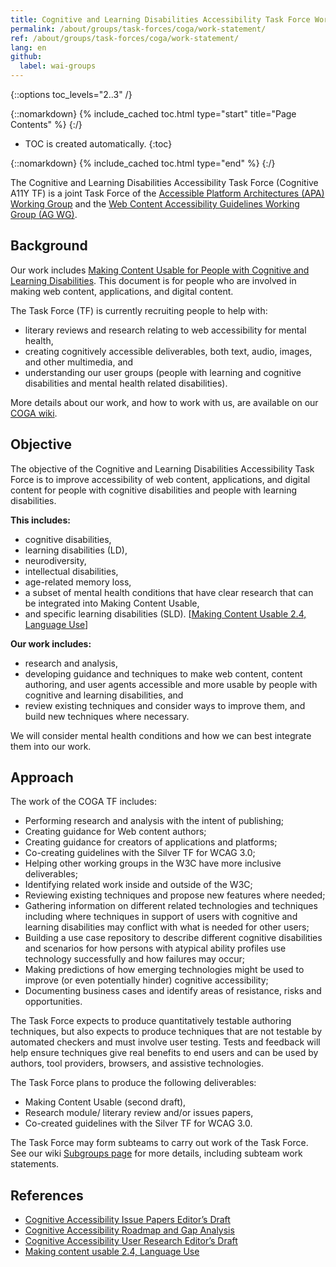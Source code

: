 ```yaml
---
title: Cognitive and Learning Disabilities Accessibility Task Force Work Statement
permalink: /about/groups/task-forces/coga/work-statement/
ref: /about/groups/task-forces/coga/work-statement/
lang: en
github:
  label: wai-groups
---
```


{::options toc_levels="2..3" /}

{::nomarkdown}
{% include_cached toc.html type="start" title="Page Contents" %}
{:/}

-   TOC is created automatically.
{:toc}

{::nomarkdown}
{% include_cached toc.html type="end" %}
{:/}

The Cognitive and Learning Disabilities Accessibility Task Force (Cognitive A11Y TF) is a joint Task Force of the [Accessible Platform Architectures (APA) Working Group](/about/groups/apawg/) and the [Web Content Accessibility Guidelines Working Group (AG WG)](/about/groups/agwg/).

## Background

Our work includes [Making Content Usable for People with Cognitive and Learning Disabilities](https://www.w3.org/TR/coga-usable). This document is for people who are involved in making web content, applications, and digital content.

The Task Force (TF) is currently recruiting people to help with:

- literary reviews and research relating to web accessibility for mental health,
- creating cognitively accessible deliverables, both text, audio, images, and other multimedia, and
- understanding our user groups (people with learning and cognitive disabilities and mental health related disabilities).

More details about our work, and how to work with us, are available on our [COGA wiki](https://www.w3.org/WAI/GL/task-forces/coga/wiki/Main_Page).

## Objective

The objective of the Cognitive and Learning Disabilities Accessibility Task Force is to improve accessibility of web content, applications, and digital content for people with cognitive disabilities and people with learning disabilities.

**This includes:**

- cognitive disabilities,
- learning disabilities (LD),
- neurodiversity,
- intellectual disabilities,
- age-related memory loss,
- a subset of mental health conditions that have clear research that can be integrated into Making Content Usable,
- and specific learning disabilities (SLD). \[[Making Content Usable 2.4, Language Use](#References)\]

**Our work includes:**

- research and analysis,
- developing guidance and techniques to make web content, content authoring, and user agents accessible and more usable by people with cognitive and learning disabilities, and
- review existing techniques and consider ways to improve them, and build new techniques where necessary.

We will consider mental health conditions and how we can best integrate them into our work.

## Approach

The work of the COGA TF includes:

- Performing research and analysis with the intent of publishing;
- Creating guidance for Web content authors;
- Creating guidance for creators of applications and platforms;
- Co-creating guidelines with the Silver TF for WCAG 3.0;
- Helping other working groups in the W3C have more inclusive deliverables;
- Identifying related work inside and outside of the W3C;
- Reviewing existing techniques and propose new features where needed;
- Gathering information on different related technologies and techniques including where techniques in support of users with cognitive and learning disabilities may conflict with what is needed for other users;
- Building a use case repository to describe different cognitive disabilities and scenarios for how persons with atypical ability profiles use technology successfully and how failures may occur;
- Making predictions of how emerging technologies might be used to improve (or even potentially hinder) cognitive accessibility;
- Documenting business cases and identify areas of resistance, risks and opportunities.

The Task Force expects to produce quantitatively testable authoring techniques, but also expects to produce techniques that are not testable by automated checkers and must involve user testing. Tests and feedback will help ensure techniques give real benefits to end users and can be used by authors, tool providers, browsers, and assistive technologies.

The Task Force plans to produce the following deliverables:

- Making Content Usable (second draft),
- Research module/ literary review and/or issues papers,
- Co-created guidelines with the Silver TF for WCAG 3.0.

The Task Force may form subteams to carry out work of the Task Force. See our wiki [Subgroups page](https://www.w3.org/WAI/GL/task-forces/coga/wiki/Subgroups) for more details, including subteam work statements.

## References

- [Cognitive Accessibility Issue Papers Editor’s Draft](https://rawgit.com/w3c/coga/master/issue-papers/)
- [Cognitive Accessibility Roadmap and Gap Analysis](https://rawgit.com/w3c/coga/master/gap-analysis/)
- [Cognitive Accessibility User Research Editor’s Draft](https://w3c.github.io/coga/user-research/)
- [Making content usable 2.4, Language Use](https://www.w3.org/TR/coga-usable/#language-use)